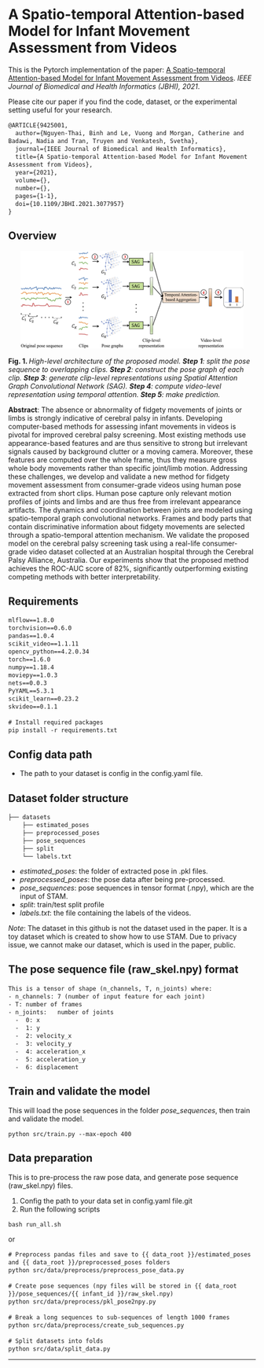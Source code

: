 # A Spatio-temporal Attention-based Model for Infant Movement Assessment from Videos

This is the Pytorch implementation of the paper: <a href="https://nguyenthaibinh.github.io/papers/stam_jbhi.pdf" target="_blank">A Spatio-temporal Attention-based Model for Infant Movement Assessment from Videos</a>. *IEEE Journal of Biomedical and Health Informatics (JBHI), 2021*.

Please cite our paper if you find the code, dataset, or the experimental setting useful for your research.
```
@ARTICLE{9425001,
  author={Nguyen-Thai, Binh and Le, Vuong and Morgan, Catherine and Badawi, Nadia and Tran, Truyen and Venkatesh, Svetha},
  journal={IEEE Journal of Biomedical and Health Informatics}, 
  title={A Spatio-temporal Attention-based Model for Infant Movement Assessment from Videos}, 
  year={2021},
  volume={},
  number={},
  pages={1-1},
  doi={10.1109/JBHI.2021.3077957}
}
```

## Overview

<p align="center">
<img src="high_level_architecture.png" width="90%">
</p>
<p>
  <b>Fig. 1. </b><em>High-level architecture of the proposed model. <b>Step 1</b>: split the pose sequence to overlapping clips. <b>Step 2</b>: construct the pose graph of each clip. <b>Step 3</b>: generate clip-level representations using Spatial Attention Graph Convolutional Network (SAG). <b>Step 4</b>: compute video-level representation using temporal attention. <b>Step 5</b>: make prediction.</em>
</p>

**Abstract**: The absence or abnormality of fidgety movements of joints or limbs is strongly indicative of cerebral palsy in infants. Developing computer-based methods for assessing infant movements in videos is pivotal for improved cerebral palsy screening. Most existing methods use appearance-based features and are thus sensitive to strong but irrelevant signals caused by background clutter or a moving camera. Moreover, these features are computed over the whole frame, thus they measure gross whole body movements rather than specific joint/limb motion.
Addressing these challenges, we develop and validate a new method for fidgety movement assessment from consumer-grade videos using human pose extracted from short clips. Human pose capture only relevant motion profiles of joints and limbs and are thus free from irrelevant appearance artifacts. The dynamics and coordination between joints are modeled using spatio-temporal graph convolutional networks. Frames and body parts that contain discriminative information about fidgety movements are selected through a spatio-temporal attention mechanism. We validate the proposed model on the cerebral palsy screening task using a real-life consumer-grade video dataset collected at an Australian hospital through the Cerebral Palsy Alliance, Australia. Our experiments show that the proposed method achieves the ROC-AUC score of 82%, significantly outperforming existing competing methods with better interpretability.

Requirements
------------
```shell script
mlflow==1.8.0
torchvision==0.6.0
pandas==1.0.4
scikit_video==1.1.11
opencv_python==4.2.0.34
torch==1.6.0
numpy==1.18.4
moviepy==1.0.3
nets==0.0.3
PyYAML==5.3.1
scikit_learn==0.23.2
skvideo==0.1.1

# Install required packages
pip install -r requirements.txt
```

Config data path
----------------------
- The path to your dataset is config in the config.yaml file.

Dataset folder structure
----------------------
    ├── datasets
        ├── estimated_poses
        ├── preprocessed_poses
        ├── pose_sequences
        ├── split
        └── labels.txt

- *estimated_poses*: the folder of extracted pose in .pkl files.
- *preprocessed_poses*: the pose data after being pre-processed.
- *pose_sequences*: pose sequences in tensor format (.npy), which are the input of STAM.
- *split*: train/test split profile
- *labels.txt*: the file containing the labels of the videos.

*Note*: The dataset in this github is not the dataset used in the paper. 
It is a toy dataset which is created to show how to use STAM.  Due to privacy issue, we cannot make our dataset, which is used in the paper, public.

The pose sequence file (raw_skel.npy) format
------------
```
This is a tensor of shape (n_channels, T, n_joints) where:
- n_channels: 7 (number of input feature for each joint)
- T: number of frames
- n_joints:   number of joints
  -  0: x
  -  1: y
  -  2: velocity_x
  -  3: velocity_y
  -  4: acceleration_x
  -  5: acceleration_y
  -  6: displacement
```

Train and validate the model
----------------------
This will load the pose sequences in the folder *pose_sequences*, then train and validate the model.
```shell script
python src/train.py --max-epoch 400
```

Data preparation
----------------------
This is to pre-process the raw pose data, and generate pose sequence (raw_skel.npy) files.

1. Config the path to your data set in config.yaml file.git 
2. Run the following scripts
```shell
bash run_all.sh
```
or
```shell script
# Preprocess pandas files and save to {{ data_root }}/estimated_poses and {{ data_root }}/preprocessed_poses folders
python src/data/preprocess/preprocess_pose_data.py

# Create pose sequences (npy files will be stored in {{ data_root }}/pose_sequences/{{ infant_id }}/raw_skel.npy)
python src/data/preprocess/pkl_pose2npy.py

# Break a long sequences to sub-sequences of length 1000 frames
python src/data/preprocess/create_sub_sequences.py

# Split datasets into folds
python src/data/split_data.py
```
----------------------
